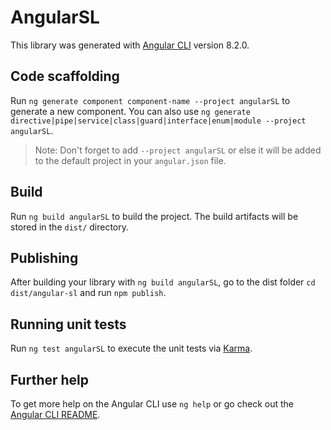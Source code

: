 # AngularSL

This library was generated with [Angular CLI](https://github.com/angular/angular-cli) version 8.2.0.

## Code scaffolding

Run `ng generate component component-name --project angularSL` to generate a new component. You can also use `ng generate directive|pipe|service|class|guard|interface|enum|module --project angularSL`.
> Note: Don't forget to add `--project angularSL` or else it will be added to the default project in your `angular.json` file. 

## Build

Run `ng build angularSL` to build the project. The build artifacts will be stored in the `dist/` directory.

## Publishing

After building your library with `ng build angularSL`, go to the dist folder `cd dist/angular-sl` and run `npm publish`.

## Running unit tests

Run `ng test angularSL` to execute the unit tests via [Karma](https://karma-runner.github.io).

## Further help

To get more help on the Angular CLI use `ng help` or go check out the [Angular CLI README](https://github.com/angular/angular-cli/blob/master/README.md).

